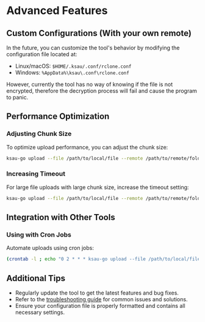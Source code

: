 # Advanced Features

## Custom Configurations (With your own remote)

In the future, you can customize the tool's behavior by modifying the configuration file located at:

- Linux/macOS: `$HOME/.ksau/.conf/rclone.conf`
- Windows: `%AppData%\ksau\.conf\rclone.conf`

However, currently the tool has no way of knowing if the file is not encrypted, therefore the decryption
process will fail and cause the program to panic.

## Performance Optimization

### Adjusting Chunk Size

To optimize upload performance, you can adjust the chunk size:

```bash
ksau-go upload --file /path/to/local/file --remote /path/to/remote/folder --chunk-size 10485760
```

### Increasing Timeout

For large file uploads with large chunk size, increase the timeout setting:

```bash
ksau-go upload --file /path/to/local/file --remote /path/to/remote/folder --timeout 60s
```

## Integration with Other Tools

### Using with Cron Jobs

Automate uploads using cron jobs:

```bash
(crontab -l ; echo "0 2 * * * ksau-go upload --file /path/to/local/file --remote /path/to/remote/folder") | crontab -
```

## Additional Tips

- Regularly update the tool to get the latest features and bug fixes.
- Refer to the [troubleshooting guide](troubleshooting.md) for common issues and solutions.
- Ensure your configuration file is properly formatted and contains all necessary settings.
